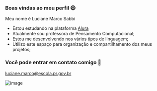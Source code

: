 ### Boas vindas ao meu perfil 😄

Meu nome é Luciane Marco Sabbi
- Estou estudando na plataforma [Alura](https://Alura.com.br)
- Atualmente sou professora de Pensamento Computacional;
- Estou me desenvolvendo nos vários tipos de linguagem;
- Utilizo este espaço para organização e compartilhamento dos meus projetos;

### Você pode entrar em contato comigo 📧

luciane.marco@escola.pr.gov.br

![image](https://github.com/LucianeMarcoSabbi/LucianeMarcoSabbi/assets/146887147/f5897d4b-bd3e-4318-9fbf-e32522c60296)

